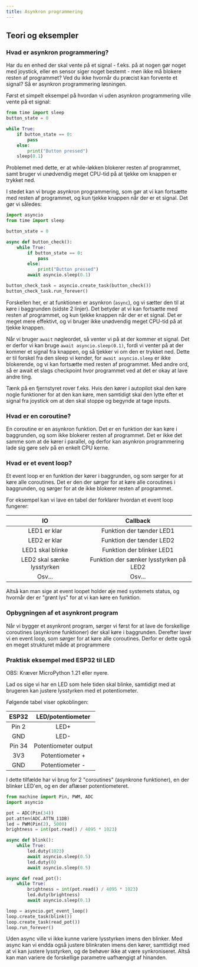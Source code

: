 ```yaml
---
title: Asynkron programmering
---
```


## Teori og eksempler

### Hvad er asynkron programmering?

Har du en enhed der skal vente på et signal - f.eks. på at nogen gør noget med joystick, eller en sensor siger noget bestemt - men ikke må blokere resten af programmet? Ved du ikke hvornår du præcist kan forvente et signal? Så er asynkron programmering løsningen. 

Først et simpelt eksempel på hvordan vi uden asynkron programmering ville vente på et signal:

```python
from time import sleep
button_state = 0

while True:
    if button_state == 0:
        pass
    else:
        print("Button pressed")
    sleep(0.1)
```

Problemet med dette, er at while-løkken blokerer resten af programmet, samt bruger vi unødvendig meget CPU-tid på at tjekke om knappen er trykket ned.

I stedet kan vi bruge asynkron programmering, som gør at vi kan fortsætte med resten af programmet, og kun tjekke knappen når der er et signal. Det gør vi således:

```python
import asyncio
from time import sleep

button_state = 0

async def button_check():
    while True:
        if button_state == 0:
            pass
        else:
            print("Button pressed")
        await asyncio.sleep(0.1)

button_check_task = asyncio.create_task(button_check())
button_check_task.run_forever()
```

Forskellen her, er at funktionen er asynkron (`async`), og vi sætter den til at køre i baggrunden (sidste 2 linjer). Det betyder at vi kan fortsætte med resten af programmet, og kun tjekke knappen når der er et signal. Det er meget mere effektivt, og vi bruger ikke unødvendig meget CPU-tid på at tjekke knappen.

Når vi bruger `await` nøgleordet, så venter vi på at der kommer et signal. Det er derfor vi kan bruge `await asyncio.sleep(0.1)`, fordi vi venter på at der kommer et signal fra knappen, og så tjekker vi om den er trykket ned. Dette er til forskel fra den sleep vi kender, for `await asyncio.sleep` er ikke blokerende, og vi kan fortsætte med resten af programmet.
Med andre ord, så er await et slags checkpoint hvor programmet ved at det er okay at lave andre ting. 

Tænk på en fjernstyret rover f.eks. Hvis den kører i autopilot skal den køre nogle funktioner for at den kan køre, men samtidigt skal den lytte efter et signal fra joystick om at den skal stoppe og begynde at tage inputs. 

### Hvad er en coroutine?

En coroutine er en asynkron funktion. Det er en funktion der kan køre i baggrunden, og som ikke blokerer resten af programmet. Det er ikke det samme som at de kører i parallel, og derfor kan asynkron programmering lade sig gøre selv på en enkelt CPU kerne. 

### Hvad er et event loop?

Et event loop er en funktion der kører i baggrunden, og som sørger for at køre alle coroutines. Det er den der sørger for at køre alle coroutines i baggrunden, og sørger for at de ikke blokerer resten af programmet.

For eksempel kan vi lave en tabel der forklarer hvordan et event loop fungerer:

| IO | Callback |
| :---: | :---: |
| LED1 er klar | Funktion der tænder LED1 |
| LED2 er klar | Funktion der tænder LED2 |
| LED1 skal blinke | Funktion der blinker LED1 |
| LED2 skal sænke lysstyrken | Funktion der sænker lysstyrken på LED2 |
| Osv... | Osv... |

Altså kan man sige at event loopet holder øje med systemets status, og hvornår der er "grønt lys" for at vi kan køre en funktion.

### Opbygningen af et asynkront program

Når vi bygger et asynkront program, sørger vi først for at lave de forskellige coroutines (asynkrone funktioner) der skal køre i baggrunden. Derefter laver vi en event loop, som sørger for at køre alle coroutines. Derfor er dette også en meget strukturet måde at programmere  

### Praktisk eksempel med ESP32 til LED

OBS: Kræver MicroPython 1.21 eller nyere.

Lad os sige vi har en LED som hele tiden skal blinke, samtidigt med at brugeren kan justere lysstyrken med et potentiometer. 

Følgende tabel viser opkoblingen:

| ESP32 | LED/potentiometer |
| :---: | :---: |
| Pin 2 | LED+ |
| GND | LED- |
| Pin 34 | Potentiometer output |
| 3V3 | Potentiometer + |
| GND | Potentiometer - |

I dette tilfælde har vi brug for 2 "coroutines" (asynkrone funktioner), en der blinker LED'en, og en der aflæser potentiometeret. 

```python
from machine import Pin, PWM, ADC
import asyncio

pot = ADC(Pin(34))
pot.atten(ADC.ATTN_11DB)
led = PWM(Pin(2), 5000)
brightness = int(pot.read() / 4095 * 1023)

async def blink():
    while True:
        led.duty(1023)
        await asyncio.sleep(0.5)
        led.duty(0)
        await asyncio.sleep(0.5)

async def read_pot():
    while True:
        brightness = int(pot.read() / 4095 * 1023)
        led.duty(brightness)
        await asyncio.sleep(0.1)

loop = asyncio.get_event_loop()
loop.create_task(blink())
loop.create_task(read_pot())
loop.run_forever()
```

Uden async ville vi ikke kunne variere lysstyrken imens den blinker. Med async kan vi endda også justere blinkraten imens den kører, samttidigt med at vi kan justere lysstyrken, og de behøver ikke at være synkroniseret. Altså kan man variere de forskellige parametre uafhængigt af hinanden.
